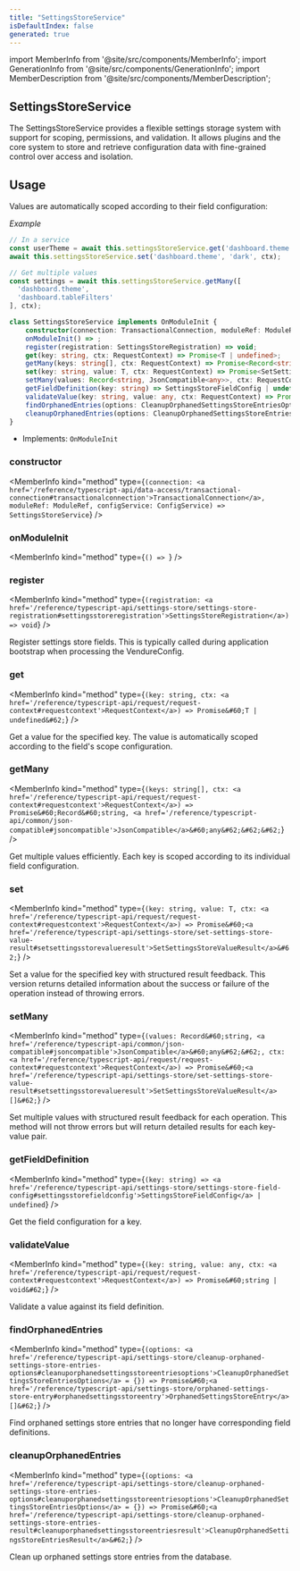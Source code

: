 ```yaml
---
title: "SettingsStoreService"
isDefaultIndex: false
generated: true
---
```

<!-- This file was generated from the Vendure source. Do not modify. Instead, re-run the "docs:build" script -->
import MemberInfo from '@site/src/components/MemberInfo';
import GenerationInfo from '@site/src/components/GenerationInfo';
import MemberDescription from '@site/src/components/MemberDescription';


## SettingsStoreService

<GenerationInfo sourceFile="packages/core/src/service/helpers/settings-store/settings-store.service.ts" sourceLine="50" packageName="@vendure/core" since="3.4.0" />

The SettingsStoreService provides a flexible settings storage system with support for
scoping, permissions, and validation. It allows plugins and the core system to
store and retrieve configuration data with fine-grained control over access and isolation.

## Usage

Values are automatically scoped according to their field configuration:

*Example*

```ts
// In a service
const userTheme = await this.settingsStoreService.get('dashboard.theme', ctx);
await this.settingsStoreService.set('dashboard.theme', 'dark', ctx);

// Get multiple values
const settings = await this.settingsStoreService.getMany([
  'dashboard.theme',
  'dashboard.tableFilters'
], ctx);
```

```ts title="Signature"
class SettingsStoreService implements OnModuleInit {
    constructor(connection: TransactionalConnection, moduleRef: ModuleRef, configService: ConfigService)
    onModuleInit() => ;
    register(registration: SettingsStoreRegistration) => void;
    get(key: string, ctx: RequestContext) => Promise<T | undefined>;
    getMany(keys: string[], ctx: RequestContext) => Promise<Record<string, JsonCompatible<any>>>;
    set(key: string, value: T, ctx: RequestContext) => Promise<SetSettingsStoreValueResult>;
    setMany(values: Record<string, JsonCompatible<any>>, ctx: RequestContext) => Promise<SetSettingsStoreValueResult[]>;
    getFieldDefinition(key: string) => SettingsStoreFieldConfig | undefined;
    validateValue(key: string, value: any, ctx: RequestContext) => Promise<string | void>;
    findOrphanedEntries(options: CleanupOrphanedSettingsStoreEntriesOptions = {}) => Promise<OrphanedSettingsStoreEntry[]>;
    cleanupOrphanedEntries(options: CleanupOrphanedSettingsStoreEntriesOptions = {}) => Promise<CleanupOrphanedSettingsStoreEntriesResult>;
}
```
* Implements: <code>OnModuleInit</code>



<div className="members-wrapper">

### constructor

<MemberInfo kind="method" type={`(connection: <a href='/reference/typescript-api/data-access/transactional-connection#transactionalconnection'>TransactionalConnection</a>, moduleRef: ModuleRef, configService: ConfigService) => SettingsStoreService`}   />


### onModuleInit

<MemberInfo kind="method" type={`() => `}   />


### register

<MemberInfo kind="method" type={`(registration: <a href='/reference/typescript-api/settings-store/settings-store-registration#settingsstoreregistration'>SettingsStoreRegistration</a>) => void`}   />

Register settings store fields. This is typically called during application
bootstrap when processing the VendureConfig.
### get

<MemberInfo kind="method" type={`(key: string, ctx: <a href='/reference/typescript-api/request/request-context#requestcontext'>RequestContext</a>) => Promise&#60;T | undefined&#62;`}   />

Get a value for the specified key. The value is automatically scoped
according to the field's scope configuration.
### getMany

<MemberInfo kind="method" type={`(keys: string[], ctx: <a href='/reference/typescript-api/request/request-context#requestcontext'>RequestContext</a>) => Promise&#60;Record&#60;string, <a href='/reference/typescript-api/common/json-compatible#jsoncompatible'>JsonCompatible</a>&#60;any&#62;&#62;&#62;`}   />

Get multiple values efficiently. Each key is scoped according to
its individual field configuration.
### set

<MemberInfo kind="method" type={`(key: string, value: T, ctx: <a href='/reference/typescript-api/request/request-context#requestcontext'>RequestContext</a>) => Promise&#60;<a href='/reference/typescript-api/settings-store/set-settings-store-value-result#setsettingsstorevalueresult'>SetSettingsStoreValueResult</a>&#62;`}   />

Set a value for the specified key with structured result feedback.
This version returns detailed information about the success or failure
of the operation instead of throwing errors.
### setMany

<MemberInfo kind="method" type={`(values: Record&#60;string, <a href='/reference/typescript-api/common/json-compatible#jsoncompatible'>JsonCompatible</a>&#60;any&#62;&#62;, ctx: <a href='/reference/typescript-api/request/request-context#requestcontext'>RequestContext</a>) => Promise&#60;<a href='/reference/typescript-api/settings-store/set-settings-store-value-result#setsettingsstorevalueresult'>SetSettingsStoreValueResult</a>[]&#62;`}   />

Set multiple values with structured result feedback for each operation.
This method will not throw errors but will return
detailed results for each key-value pair.
### getFieldDefinition

<MemberInfo kind="method" type={`(key: string) => <a href='/reference/typescript-api/settings-store/settings-store-field-config#settingsstorefieldconfig'>SettingsStoreFieldConfig</a> | undefined`}   />

Get the field configuration for a key.
### validateValue

<MemberInfo kind="method" type={`(key: string, value: any, ctx: <a href='/reference/typescript-api/request/request-context#requestcontext'>RequestContext</a>) => Promise&#60;string | void&#62;`}   />

Validate a value against its field definition.
### findOrphanedEntries

<MemberInfo kind="method" type={`(options: <a href='/reference/typescript-api/settings-store/cleanup-orphaned-settings-store-entries-options#cleanuporphanedsettingsstoreentriesoptions'>CleanupOrphanedSettingsStoreEntriesOptions</a> = {}) => Promise&#60;<a href='/reference/typescript-api/settings-store/orphaned-settings-store-entry#orphanedsettingsstoreentry'>OrphanedSettingsStoreEntry</a>[]&#62;`}   />

Find orphaned settings store entries that no longer have corresponding field definitions.
### cleanupOrphanedEntries

<MemberInfo kind="method" type={`(options: <a href='/reference/typescript-api/settings-store/cleanup-orphaned-settings-store-entries-options#cleanuporphanedsettingsstoreentriesoptions'>CleanupOrphanedSettingsStoreEntriesOptions</a> = {}) => Promise&#60;<a href='/reference/typescript-api/settings-store/cleanup-orphaned-settings-store-entries-result#cleanuporphanedsettingsstoreentriesresult'>CleanupOrphanedSettingsStoreEntriesResult</a>&#62;`}   />

Clean up orphaned settings store entries from the database.


</div>
